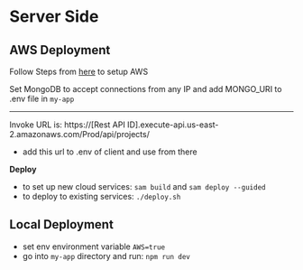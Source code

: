 # Server Side

## AWS Deployment
Follow Steps from [here](https://github.com/Musa-Azeem/aws-test) to setup AWS

Set MongoDB to accept connections from any IP and add MONGO_URI to .env file in `my-app`

---
Invoke URL is: https://[Rest API ID].execute-api.us-east-2.amazonaws.com/Prod/api/projects/
- add this url to .env of client and use from there

**Deploy**
- to set up new cloud services: `sam build` and `sam deploy --guided`
- to deploy to existing services: `./deploy.sh`

## Local Deployment
- set env environment variable `AWS=true`
- go into `my-app` directory and run: `npm run dev`
